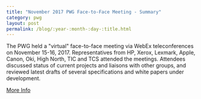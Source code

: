```yaml
---
title: "November 2017 PWG Face-to-Face Meeting - Summary"
category: pwg
layout: post
permalink: /blog/:year-:month-:day-:title.html
---
```


The PWG held a "virtual" face-to-face meeting via WebEx teleconferences on November 15-16, 2017. Representatives from HP, Xerox, Lexmark, Apple, Canon, Oki, High North, TIC and TCS attended the meetings. Attendees discussed status of current projects and liaisons with other groups, and reviewed latest drafts of several specifications and white papers under development.

<a class="btn btn-secondary btn-sm" href="https://www.pwg.org/blog/pwg-november-2017-F2F-summary.html">More Info</a>
